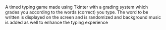 A timed typing game made using Tkinter with a grading system which grades you according to the
words (correct) you type. The word to be written is displayed on the screen and is randomized
and background music is added as well to enhance the typing experience
